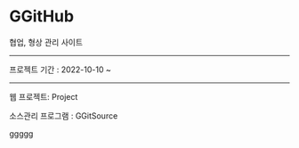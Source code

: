 # GGitHub
협업, 형상 관리 사이트

----

프로젝트 기간 : 2022-10-10 ~

-----

웹 프로젝트: Project

소스관리 프로그램 : GGitSource

ggggg

